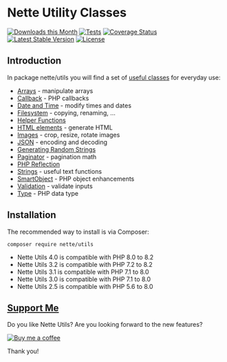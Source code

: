 Nette Utility Classes
=====================

[![Downloads this Month](https://img.shields.io/packagist/dm/nette/utils.svg)](https://packagist.org/packages/nette/utils)
[![Tests](https://github.com/nette/utils/workflows/Tests/badge.svg?branch=master)](https://github.com/nette/utils/actions)
[![Coverage Status](https://coveralls.io/repos/github/nette/utils/badge.svg?branch=master)](https://coveralls.io/github/nette/utils?branch=master)
[![Latest Stable Version](https://poser.pugx.org/nette/utils/v/stable)](https://github.com/nette/utils/releases)
[![License](https://img.shields.io/badge/license-New%20BSD-blue.svg)](https://github.com/nette/utils/blob/master/license.md)


Introduction
------------

In package nette/utils you will find a set of [useful classes](https://doc.nette.org/utils) for everyday use:

- [Arrays](https://doc.nette.org/utils/arrays) - manipulate arrays
- [Callback](https://doc.nette.org/utils/callback) - PHP callbacks
- [Date and Time](https://doc.nette.org/utils/datetime) - modify times and dates
- [Filesystem](https://doc.nette.org/utils/filesystem) - copying, renaming, …
- [Helper Functions](https://doc.nette.org/utils/helpers)
- [HTML elements](https://doc.nette.org/utils/html-elements) - generate HTML
- [Images](https://doc.nette.org/utils/images) - crop, resize, rotate images
- [JSON](https://doc.nette.org/utils/json) - encoding and decoding
- [Generating Random Strings](https://doc.nette.org/utils/random)
- [Paginator](https://doc.nette.org/utils/paginator) - pagination math
- [PHP Reflection](https://doc.nette.org/utils/reflection)
- [Strings](https://doc.nette.org/utils/strings) - useful text functions
- [SmartObject](https://doc.nette.org/utils/smartobject) - PHP object enhancements
- [Validation](https://doc.nette.org/utils/validators) - validate inputs
- [Type](https://doc.nette.org/utils/type) - PHP data type


Installation
------------

The recommended way to install is via Composer:

```
composer require nette/utils
```

- Nette Utils 4.0 is compatible with PHP 8.0 to 8.2
- Nette Utils 3.2 is compatible with PHP 7.2 to 8.2
- Nette Utils 3.1 is compatible with PHP 7.1 to 8.0
- Nette Utils 3.0 is compatible with PHP 7.1 to 8.0
- Nette Utils 2.5 is compatible with PHP 5.6 to 8.0

[Support Me](https://github.com/sponsors/dg)
--------------------------------------------

Do you like Nette Utils? Are you looking forward to the new features?

[![Buy me a coffee](https://files.nette.org/icons/donation-3.svg)](https://github.com/sponsors/dg)

Thank you!
